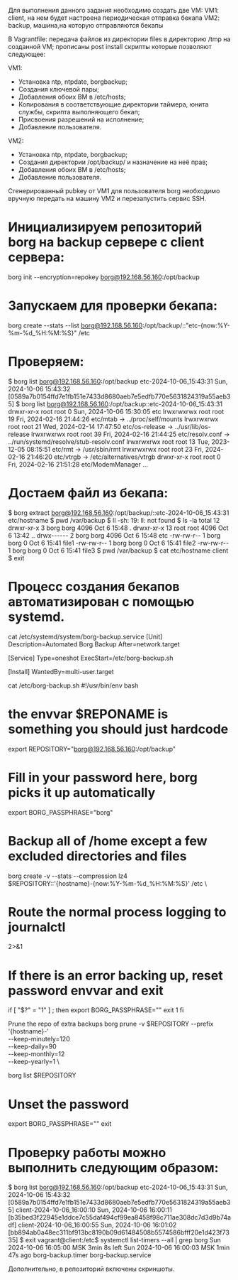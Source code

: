 Для выполнения данного задания необходимо создать две VM:
VM1: client, на нем будет настроена периодическая отправка бекапа
VM2: backup, машина,на которую отправляются бекапы

В Vagrantfile:
передача файлов из директории files в директорию /tmp на созданной VM;
прописаны post install скрипты которые позволяют следующее:


VM1:
- Установка ntp, ntpdate, borgbackup;
- Создания ключевой пары;
- Добавления обоих ВМ в /etc/hosts;
- Копирования в соответствующие директории таймера, юнита службы, скрипта выполняющего бекап;
- Присвоения разрешений на исполнение;
- Добавление пользователя.

VM2:
- Установка ntp, ntpdate, borgbackup;
- Cоздания директории /opt/backup/ и назначение на неё прав;
- Добавления обоих ВМ в /etc/hosts;
- Добавление пользователя.

Сгенерированный pubkey от VM1 для пользователя borg необходимо вручную передать на машину VM2 и перезапустить сервис SSH.


# Инициализируем репозиторий borg на backup сервере с client сервера:
borg init --encryption=repokey borg@192.168.56.160:/opt/backup
# Запускаем для проверки бекапа:
borg create --stats --list borg@192.168.56.160:/opt/backup/::"etc-{now:%Y-%m-%d_%H:%M:%S}" /etc
# Проверяем:
$ borg list borg@192.168.56.160:/opt/backup
etc-2024-10-06_15:43:31              Sun, 2024-10-06 15:43:32 [0589a7b0154ffd7e1fb151e7433d8680aeb7e5edfb770e5631824319a55aeb35]
$ borg list borg@192.168.56.160:/opt/backup::etc-2024-10-06_15:43:31
drwxr-xr-x root   root          0 Sun, 2024-10-06 15:30:05 etc
lrwxrwxrwx root   root         19 Fri, 2024-02-16 21:44:26 etc/mtab -> ../proc/self/mounts
lrwxrwxrwx root   root         21 Wed, 2024-02-14 17:47:50 etc/os-release -> ../usr/lib/os-release
lrwxrwxrwx root   root         39 Fri, 2024-02-16 21:44:25 etc/resolv.conf -> ../run/systemd/resolve/stub-resolv.conf
lrwxrwxrwx root   root         13 Tue, 2023-12-05 08:15:51 etc/rmt -> /usr/sbin/rmt
lrwxrwxrwx root   root         23 Fri, 2024-02-16 21:46:20 etc/vtrgb -> /etc/alternatives/vtrgb
drwxr-xr-x root   root          0 Fri, 2024-02-16 21:51:28 etc/ModemManager
...
# Достаем файл из бекапа:
$ borg extract borg@192.168.56.160:/opt/backup/::etc-2024-10-06_15:43:31 etc/hostname
$ pwd
/var/backup
$ ll 
-sh: 19: ll: not found
$ ls -la
total 12
drwxr-xr-x  3 borg borg 4096 Oct  6 15:48 .
drwxr-xr-x 13 root root 4096 Oct  6 13:42 ..
drwx------  2 borg borg 4096 Oct  6 15:48 etc
-rw-rw-r--  1 borg borg    0 Oct  6 15:41 file1
-rw-rw-r--  1 borg borg    0 Oct  6 15:41 file2
-rw-rw-r--  1 borg borg    0 Oct  6 15:41 file3
$ pwd 
/var/backup
$ cat etc/hostname
client
$ exit


# Процесс создания бекапов автоматизирован с помощью systemd. 
cat /etc/systemd/system/borg-backup.service
[Unit]
Description=Automated Borg Backup
After=network.target

[Service]
Type=oneshot
ExecStart=/etc/borg-backup.sh

[Install]
WantedBy=multi-user.target


cat /etc/borg-backup.sh 
#!/usr/bin/env bash
# the envvar $REPONAME is something you should just hardcode

export REPOSITORY="borg@192.168.56.160:/opt/backup"


# Fill in your password here, borg picks it up automatically
export BORG_PASSPHRASE="borg"

# Backup all of /home except a few excluded directories and files
borg create -v --stats --compression lz4                 \
    $REPOSITORY::'{hostname}-{now:%Y-%m-%d_%H:%M:%S}' /etc \

# Route the normal process logging to journalctl
2>&1

# If there is an error backing up, reset password envvar and exit
if [ "$?" = "1" ] ; then
    export BORG_PASSPHRASE=""
    exit 1
fi

 Prune the repo of extra backups
borg prune -v $REPOSITORY --prefix '{hostname}-'         \
    --keep-minutely=120                                  \
    --keep-daily=90                                       \
    --keep-monthly=12                                     \
    --keep-yearly=1                                     \

borg list $REPOSITORY

# Unset the password
export BORG_PASSPHRASE=""
exit



# Проверку работы можно выполнить следующим образом:
$ borg list borg@192.168.56.160:/opt/backup
etc-2024-10-06_15:43:31              Sun, 2024-10-06 15:43:32 [0589a7b0154ffd7e1fb151e7433d8680aeb7e5edfb770e5631824319a55aeb35]
client-2024-10-06_16:00:10           Sun, 2024-10-06 16:00:11 [b35bed3f22945e1ddce7c55daf494cf99ea8458f98c711ae308dc7d3d9b74adf]
client-2024-10-06_16:00:55           Sun, 2024-10-06 16:01:02 [bb894ab0a48ec311bf913bc8190b09d61484508b5574586bfff20e1d423f7335]
$ exit
vagrant@client:/etc$ systemctl list-timers --all | grep borg
Sun 2024-10-06 16:05:00 MSK 3min 8s left  Sun 2024-10-06 16:00:03 MSK 1min 47s ago         borg-backup.timer            borg-backup.service

Дополнительно, в репозиторий включены скриншоты.